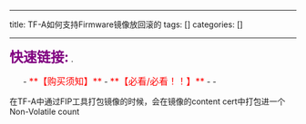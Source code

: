 
--- 
title:  TF-A如何支持Firmware镜像放回滚的 
tags: []
categories: [] 

---
>  
 <font color="purple" size="5">**快速链接:**</font> .   
 <ul>
  -  <font color="red" size="3">**【购买须知】**</font>
  -  <font color="red" size="3">**【必看/必看！！】**</font>
  - 
  - 
 </ul> 


在TF-A中通过FIP工具打包镜像的时候，会在镜像的content cert中打包进一个Non-Volatile count
